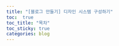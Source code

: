 ```yaml
---
title: "[블로그 만들기] 디자인 시스템 구성하기"
toc:  true
toc_title: "목차"
toc_sticky: true
categories: blog
---
```


